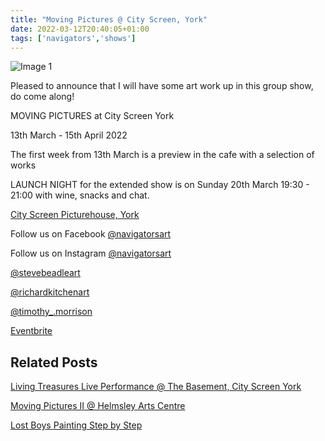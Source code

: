 ```yaml
---
title: "Moving Pictures @ City Screen, York"
date: 2022-03-12T20:40:05+01:00
tags: ['navigators','shows']
---
```

![Image 1](/2022-03-12-moving-pictures-now-showing/moving-pictures-flyer-navigators.png)

Pleased to announce that I will have some art work up in this group show, do come along!

MOVING PICTURES at City Screen York

13th March - 15th April 2022

The first week from 13th March is a preview in the cafe with a selection of works

LAUNCH NIGHT for the extended show is on Sunday 20th March 19:30 - 21:00 with wine, snacks and chat.

[City Screen Picturehouse, York](https://www.picturehouses.com/cinema/city-screen-picturehouse)

Follow us on Facebook [@navigatorsart](https://facebook.com/navigatorsart)

Follow us on Instagram [@navigatorsart](https://instagram.com/navigatorsart)

[@stevebeadleart](https://instagram.com/stevebeadleart)

[@richardkitchenart](https://instagram.com/richardkitchenart)

[@timothy_.morrison](https://instagram.com/timothy_.morrison)

[Eventbrite](https://bit.ly/Navigators-eventbrite)

## Related Posts

[Living Treasures Live Performance @ The Basement, City Screen York](/posts/2023-06-07-living-treasures-live-performance/)

[Moving Pictures II @ Helmsley Arts Centre](/posts/2023-01-09-moving-pictures-2-helmsley-arts-centre/)

[Lost Boys Painting Step by Step](/posts/2023-01-17-lost-boys-painting-step-by-step/)
